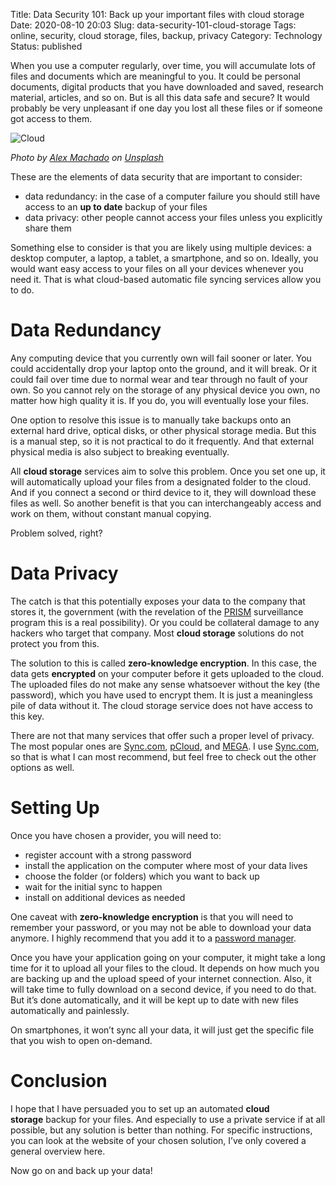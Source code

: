 Title: Data Security 101: Back up your important files with cloud storage
Date: 2020-08-10 20:03
Slug: data-security-101-cloud-storage
Tags: online, security, cloud storage, files, backup, privacy
Category: Technology
Status: published

When you use a computer regularly, over time, you will accumulate lots of files and documents which are meaningful to you. It could be personal documents, digital products that you have downloaded and saved, research material, articles, and so on. But is all this data safe and secure? It would probably be very unpleasant if one day you lost all these files or if someone got access to them.

![Cloud][alex-machado-80sv993luki-unsplash]

_Photo by_ [_Alex Machado_](https://unsplash.com/@alexmachado?utm_source=unsplash&utm_medium=referral&utm_content=creditCopyText) _on_ [_Unsplash_](https://unsplash.com/s/photos/cloud?utm_source=unsplash&utm_medium=referral&utm_content=creditCopyText)

These are the elements of data security that are important to consider:

- data redundancy: in the case of a computer failure you should still have access to an **up to date** backup of your files
- data privacy: other people cannot access your files unless you explicitly share them

Something else to consider is that you are likely using multiple devices: a desktop computer, a laptop, a tablet, a smartphone, and so on. Ideally, you would want easy access to your files on all your devices whenever you need it. That is what cloud-based automatic file syncing services allow you to do.

# Data Redundancy

Any computing device that you currently own will fail sooner or later. You could accidentally drop your laptop onto the ground, and it will break. Or it could fail over time due to normal wear and tear through no fault of your own. So you cannot rely on the storage of any physical device you own, no matter how high quality it is. If you do, you will eventually lose your files.

One option to resolve this issue is to manually take backups onto an external hard drive, optical disks, or other physical storage media. But this is a manual step, so it is not practical to do it frequently. And that external physical media is also subject to breaking eventually.

All **cloud storage** services aim to solve this problem. Once you set one up, it will automatically upload your files from a designated folder to the cloud. And if you connect a second or third device to it, they will download these files as well. So another benefit is that you can interchangeably access and work on them, without constant manual copying.

Problem solved, right?

# Data Privacy

The catch is that this potentially exposes your data to the company that stores it, the government (with the revelation of the [PRISM](<https://en.wikipedia.org/wiki/PRISM_(surveillance_program)>) surveillance program this is a real possibility). Or you could be collateral damage to any hackers who target that company. Most **cloud storage** solutions do not protect you from this.

The solution to this is called **zero-knowledge encryption**. In this case, the data gets **encrypted** on your computer before it gets uploaded to the cloud. The uploaded files do not make any sense whatsoever without the key (the password), which you have used to encrypt them. It is just a meaningless pile of data without it. The cloud storage service does not have access to this key.

There are not that many services that offer such a proper level of privacy. The most popular ones are [Sync.com](https://www.sync.com/?_sync_refer=964cb40), [pCloud](https://www.pcloud.com/eu), and [MEGA](https://mega.nz/startpage). I use [Sync.com](https://www.sync.com/?_sync_refer=964cb40), so that is what I can most recommend, but feel free to check out the other options as well.

# Setting Up

Once you have chosen a provider, you will need to:

- register account with a strong password
- install the application on the computer where most of your data lives
- choose the folder (or folders) which you want to back up
- wait for the initial sync to happen
- install on additional devices as needed

One caveat with **zero-knowledge encryption** is that you will need to remember your password, or you may not be able to download your data anymore. I highly recommend that you add it to a [password manager]({filename}/Technology/Online_Security_101_How_to_secure_your_online_accounts.md).

Once you have your application going on your computer, it might take a long time for it to upload all your files to the cloud. It depends on how much you are backing up and the upload speed of your internet connection. Also, it will take time to fully download on a second device, if you need to do that. But it’s done automatically, and it will be kept up to date with new files automatically and painlessly.

On smartphones, it won’t sync all your data, it will just get the specific file that you wish to open on-demand.

# Conclusion

I hope that I have persuaded you to set up an automated **cloud storage** backup for your files. And especially to use a private service if at all possible, but any solution is better than nothing. For specific instructions, you can look at the website of your chosen solution, I’ve only covered a general overview here.

Now go on and back up your data!

[alex-machado-80sv993luki-unsplash]: {static}/images/alex-machado-80sv993lUKI-unsplash.jpg "Cloud in the sky"
